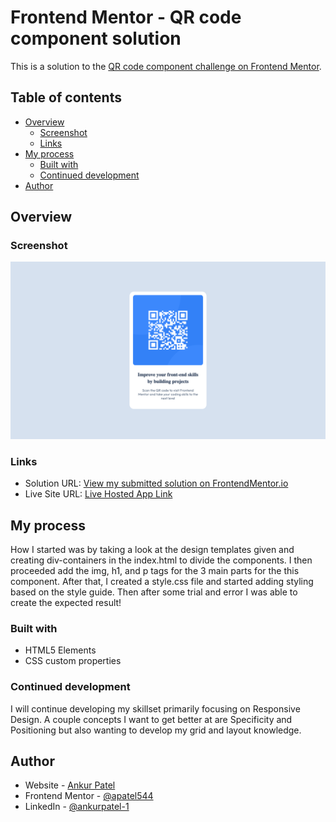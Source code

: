 # Frontend Mentor - QR code component solution

This is a solution to the [QR code component challenge on Frontend Mentor](https://www.frontendmentor.io/challenges/qr-code-component-iux_sIO_H).

## Table of contents

- [Overview](#overview)
  - [Screenshot](#screenshot)
  - [Links](#links)
- [My process](#my-process)
  - [Built with](#built-with)
  - [Continued development](#continued-development)
- [Author](#author)


## Overview

### Screenshot

![Screenshot](./images/qr-component-screenshot.png)

### Links

- Solution URL: [View my submitted solution on FrontendMentor.io](https://www.frontendmentor.io/solutions/qr-code-component-with-only-html-and-css-pbphSz0zAY)
- Live Site URL: [Live Hosted App Link](https://apatel544.github.io/qr-code-component/)

## My process

  How I started was by taking a look at the design templates given and creating div-containers in the index.html to divide the components. I then proceeded add the img, h1, and p tags for the 3 main parts for the this component. After that, I created a style.css file and started adding styling based on the style guide. Then after some trial and error I was able to create the expected result!

### Built with

- HTML5 Elements
- CSS custom properties

### Continued development

I will continue developing my skillset primarily focusing on Responsive Design. A couple concepts I want to get better at are Specificity and Positioning but also wanting to develop my grid and layout knowledge.

## Author

- Website - [Ankur Patel](https://www.your-site.com)
- Frontend Mentor - [@apatel544](https://www.frontendmentor.io/profile/apatel544)
- LinkedIn - [@ankurpatel-1](https://www.linkedin.com/in/ankurpatel-1/)
